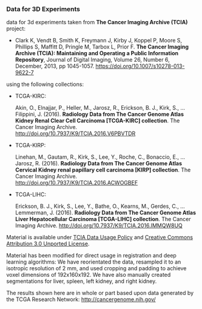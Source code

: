 ### Data for 3D Experiments

data for 3d experiments taken from **The Cancer Imaging Archive (TCIA)** project:

* Clark K, Vendt B, Smith K, Freymann J, Kirby J, Koppel P, Moore S, Phillips S, Maffitt D, Pringle M, Tarbox L, Prior F. **The Cancer Imaging Archive (TCIA): Maintaining and Operating a Public Information Repository**, Journal of Digital Imaging, Volume 26, Number 6, December, 2013, pp 1045-1057. https://doi.org/10.1007/s10278-013-9622-7

using the following collections: 

* TCGA-KIRC: 

    Akin, O., Elnajjar, P., Heller, M., Jarosz, R., Erickson, B. J., Kirk, S., … Filippini, J. (2016). **Radiology Data from The Cancer Genome Atlas Kidney Renal Clear Cell Carcinoma [TCGA-KIRC] collection**. The Cancer Imaging Archive. http://doi.org/10.7937/K9/TCIA.2016.V6PBVTDR

* TCGA-KIRP: 

    Linehan, M., Gautam, R., Kirk, S., Lee, Y., Roche, C., Bonaccio, E., … Jarosz, R. (2016). **Radiology Data from The Cancer Genome Atlas Cervical Kidney renal papillary cell carcinoma [KIRP] collection**. The Cancer Imaging Archive. http://doi.org/10.7937/K9/TCIA.2016.ACWOGBEF

* TCGA-LIHC: 

    Erickson, B. J., Kirk, S., Lee, Y., Bathe, O., Kearns, M., Gerdes, C., … Lemmerman, J. (2016). **Radiology Data from The Cancer Genome Atlas Liver Hepatocellular Carcinoma [TCGA-LIHC] collection**. The Cancer Imaging Archive. http://doi.org/10.7937/K9/TCIA.2016.IMMQW8UQ
    
Material is available under [TCIA Data Usage Policy](https://wiki.cancerimagingarchive.net/x/c4hF) and [Creative Commons Attribution 3.0 Unported License](https://creativecommons.org/licenses/by/3.0/).

Material has been modified for direct usage in registration and deep learning algorithms: We have reorientated the data, resampled it to an isotropic resolution of 2 mm, and used cropping and padding to achieve voxel dimensions of 192x160x192. We have also manually created segmentations for liver, spleen, left kidney, and right kidney.

The results shown here are in whole or part based upon data generated by the TCGA Research Network: http://cancergenome.nih.gov/
